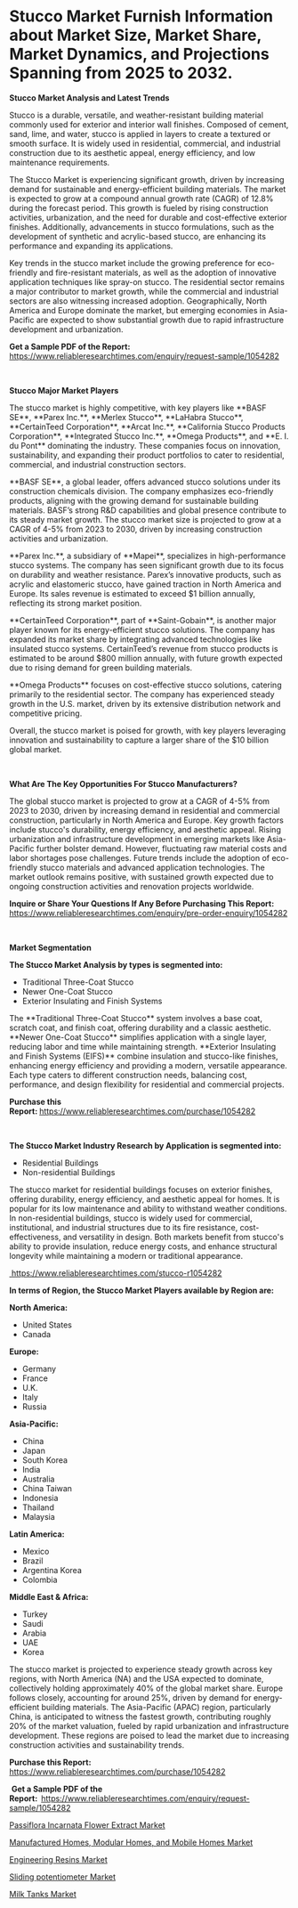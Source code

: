 <p><h1>Stucco Market Furnish Information about Market Size, Market Share, Market Dynamics, and Projections Spanning from 2025 to 2032.</h1></p><p><strong>Stucco Market Analysis and Latest Trends</strong></p>
<p><p>Stucco is a durable, versatile, and weather-resistant building material commonly used for exterior and interior wall finishes. Composed of cement, sand, lime, and water, stucco is applied in layers to create a textured or smooth surface. It is widely used in residential, commercial, and industrial construction due to its aesthetic appeal, energy efficiency, and low maintenance requirements.</p><p>The Stucco Market is experiencing significant growth, driven by increasing demand for sustainable and energy-efficient building materials. The market is expected to grow at a compound annual growth rate (CAGR) of 12.8% during the forecast period. This growth is fueled by rising construction activities, urbanization, and the need for durable and cost-effective exterior finishes. Additionally, advancements in stucco formulations, such as the development of synthetic and acrylic-based stucco, are enhancing its performance and expanding its applications.</p><p>Key trends in the stucco market include the growing preference for eco-friendly and fire-resistant materials, as well as the adoption of innovative application techniques like spray-on stucco. The residential sector remains a major contributor to market growth, while the commercial and industrial sectors are also witnessing increased adoption. Geographically, North America and Europe dominate the market, but emerging economies in Asia-Pacific are expected to show substantial growth due to rapid infrastructure development and urbanization.</p></p>
<p><strong>Get a Sample PDF of the Report:&nbsp;</strong> <a href="https://www.reliableresearchtimes.com/enquiry/request-sample/1054282?utm_campaign=2035&utm_medium=2&utm_source=Github&utm_content=ia&utm_term=25012025&utm_id=stucco">https://www.reliableresearchtimes.com/enquiry/request-sample/1054282</a></p>
<p>&nbsp;</p>
<p><strong>Stucco Major Market Players</strong></p>
<p><p>The stucco market is highly competitive, with key players like **BASF SE**, **Parex Inc.**, **Merlex Stucco**, **LaHabra Stucco**, **CertainTeed Corporation**, **Arcat Inc.**, **California Stucco Products Corporation**, **Integrated Stucco Inc.**, **Omega Products**, and **E. I. du Pont** dominating the industry. These companies focus on innovation, sustainability, and expanding their product portfolios to cater to residential, commercial, and industrial construction sectors.</p><p>**BASF SE**, a global leader, offers advanced stucco solutions under its construction chemicals division. The company emphasizes eco-friendly products, aligning with the growing demand for sustainable building materials. BASF’s strong R&D capabilities and global presence contribute to its steady market growth. The stucco market size is projected to grow at a CAGR of 4-5% from 2023 to 2030, driven by increasing construction activities and urbanization.</p><p>**Parex Inc.**, a subsidiary of **Mapei**, specializes in high-performance stucco systems. The company has seen significant growth due to its focus on durability and weather resistance. Parex’s innovative products, such as acrylic and elastomeric stucco, have gained traction in North America and Europe. Its sales revenue is estimated to exceed $1 billion annually, reflecting its strong market position.</p><p>**CertainTeed Corporation**, part of **Saint-Gobain**, is another major player known for its energy-efficient stucco solutions. The company has expanded its market share by integrating advanced technologies like insulated stucco systems. CertainTeed’s revenue from stucco products is estimated to be around $800 million annually, with future growth expected due to rising demand for green building materials.</p><p>**Omega Products** focuses on cost-effective stucco solutions, catering primarily to the residential sector. The company has experienced steady growth in the U.S. market, driven by its extensive distribution network and competitive pricing.</p><p>Overall, the stucco market is poised for growth, with key players leveraging innovation and sustainability to capture a larger share of the $10 billion global market.</p></p>
<p>&nbsp;</p>
<p><strong>What Are The Key Opportunities For Stucco Manufacturers?</strong></p>
<p><p>The global stucco market is projected to grow at a CAGR of 4-5% from 2023 to 2030, driven by increasing demand in residential and commercial construction, particularly in North America and Europe. Key growth factors include stucco's durability, energy efficiency, and aesthetic appeal. Rising urbanization and infrastructure development in emerging markets like Asia-Pacific further bolster demand. However, fluctuating raw material costs and labor shortages pose challenges. Future trends include the adoption of eco-friendly stucco materials and advanced application technologies. The market outlook remains positive, with sustained growth expected due to ongoing construction activities and renovation projects worldwide.</p></p>
<p><strong>Inquire or Share Your Questions If Any Before Purchasing This Report:</strong> <a href="https://www.reliableresearchtimes.com/enquiry/pre-order-enquiry/1054282?utm_campaign=2035&utm_medium=2&utm_source=Github&utm_content=ia&utm_term=25012025&utm_id=stucco">https://www.reliableresearchtimes.com/enquiry/pre-order-enquiry/1054282</a></p>
<p>&nbsp;</p>
<p><strong>Market Segmentation</strong></p>
<p><strong>The Stucco Market Analysis by types is segmented into:</strong></p>
<p><ul><li>Traditional Three-Coat Stucco</li><li>Newer One-Coat Stucco</li><li>Exterior Insulating and Finish Systems</li></ul></p>
<p><p>The **Traditional Three-Coat Stucco** system involves a base coat, scratch coat, and finish coat, offering durability and a classic aesthetic. **Newer One-Coat Stucco** simplifies application with a single layer, reducing labor and time while maintaining strength. **Exterior Insulating and Finish Systems (EIFS)** combine insulation and stucco-like finishes, enhancing energy efficiency and providing a modern, versatile appearance. Each type caters to different construction needs, balancing cost, performance, and design flexibility for residential and commercial projects.</p></p>
<p><strong>Purchase this Report:&nbsp;</strong><a href="https://www.reliableresearchtimes.com/purchase/1054282?utm_campaign=2035&utm_medium=2&utm_source=Github&utm_content=ia&utm_term=25012025&utm_id=stucco">https://www.reliableresearchtimes.com/purchase/1054282</a></p>
<p>&nbsp;</p>
<p><strong>The Stucco Market Industry Research by Application is segmented into:</strong></p>
<p><ul><li>Residential Buildings</li><li>Non-residential Buildings</li></ul></p>
<p><p>The stucco market for residential buildings focuses on exterior finishes, offering durability, energy efficiency, and aesthetic appeal for homes. It is popular for its low maintenance and ability to withstand weather conditions. In non-residential buildings, stucco is widely used for commercial, institutional, and industrial structures due to its fire resistance, cost-effectiveness, and versatility in design. Both markets benefit from stucco's ability to provide insulation, reduce energy costs, and enhance structural longevity while maintaining a modern or traditional appearance.</p></p>
<p><a href="https://www.reliableresearchtimes.com/stucco-r1054282?utm_campaign=2035&utm_medium=2&utm_source=Github&utm_content=ia&utm_term=25012025&utm_id=stucco">&nbsp;https://www.reliableresearchtimes.com/stucco-r1054282</a></p>
<p><strong>In terms of Region, the Stucco Market Players available by Region are:</strong></p>
<p>
    <p> <strong> North America: </strong>
        <ul>
            <li>United States</li>
            <li>Canada</li>
        </ul>
        </p> 
    <p> <strong> Europe: </strong>
        <ul>
            <li>Germany</li>
            <li>France</li>
            <li>U.K.</li>
            <li>Italy</li>
            <li>Russia</li>
        </ul>
        </p> 
    <p> <strong> Asia-Pacific: </strong>
        <ul>
            <li>China</li>
            <li>Japan</li>
            <li>South Korea</li>
            <li>India</li>
            <li>Australia</li>
            <li>China Taiwan</li>
            <li>Indonesia</li>
            <li>Thailand</li>
            <li>Malaysia</li>
        </ul>
        </p> 
    <p> <strong> Latin America: </strong>
        <ul>
            <li>Mexico</li>
            <li>Brazil</li>
            <li>Argentina Korea</li>
            <li>Colombia</li>
        </ul>
        </p> 
    <p> <strong> Middle East & Africa: </strong>
        <ul>
            <li>Turkey</li>
            <li>Saudi</li>
            <li>Arabia</li>
            <li>UAE</li>
            <li>Korea</li>
        </ul>
    </p>
    </p>
<p><p>The stucco market is projected to experience steady growth across key regions, with North America (NA) and the USA expected to dominate, collectively holding approximately 40% of the global market share. Europe follows closely, accounting for around 25%, driven by demand for energy-efficient building materials. The Asia-Pacific (APAC) region, particularly China, is anticipated to witness the fastest growth, contributing roughly 20% of the market valuation, fueled by rapid urbanization and infrastructure development. These regions are poised to lead the market due to increasing construction activities and sustainability trends.</p></p>
<p><strong>Purchase this Report: </strong><a href="https://www.reliableresearchtimes.com/purchase/1054282?utm_campaign=2035&utm_medium=2&utm_source=Github&utm_content=ia&utm_term=25012025&utm_id=stucco">https://www.reliableresearchtimes.com/purchase/1054282</a></p>
<p>&nbsp;<strong>Get a Sample PDF of the Report:&nbsp;&nbsp;</strong><a href="https://www.reliableresearchtimes.com/enquiry/request-sample/1054282?utm_campaign=2035&utm_medium=2&utm_source=Github&utm_content=ia&utm_term=25012025&utm_id=stucco">https://www.reliableresearchtimes.com/enquiry/request-sample/1054282</a></p>
<p><strong></strong></p>
<p><p><a href="https://www.linkedin.com/pulse/strategic-market-outlook-passiflora-incarnata-flower-bdo6c?utm_campaign=2035&utm_medium=2&utm_source=Github&utm_content=ia&utm_term=25012025&utm_id=stucco">Passiflora Incarnata Flower Extract Market</a></p><p><a href="https://www.linkedin.com/pulse/manufactured-homes-modular-mobile-market-outlook-2025-2032-e1fuc?utm_campaign=2035&utm_medium=2&utm_source=Github&utm_content=ia&utm_term=25012025&utm_id=stucco">Manufactured Homes, Modular Homes, and Mobile Homes Market</a></p><p><a href="https://github.com/JakirUddin511/Market-Research-Report-List-1/blob/main/engineering-resins-market.md?utm_campaign=2035&utm_medium=2&utm_source=Github&utm_content=ia&utm_term=25012025&utm_id=stucco">Engineering Resins Market</a></p><p><a href="https://www.linkedin.com/pulse/comprehensive-analysis-sliding-potentiometer-market-macro-sm2re?utm_campaign=2035&utm_medium=2&utm_source=Github&utm_content=ia&utm_term=25012025&utm_id=stucco">Sliding potentiometer Market</a></p><p><a href="https://www.linkedin.com/pulse/milk-tanks-market-forecast-highlights-2025-2032-analytics-eheyf?utm_campaign=2035&utm_medium=2&utm_source=Github&utm_content=ia&utm_term=25012025&utm_id=stucco">Milk Tanks Market</a></p></p>